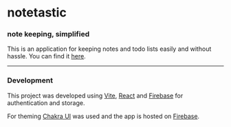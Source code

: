 # notetastic

### note keeping, simplified

This is an application for keeping notes and todo lists easily and without hassle. You can find it [here](https://notetastic.web.app).

---

### Development

This project was developed using [Vite](https://vitejs.dev/), [React](https://reactjs.org/) and [Firebase](https://firebase.google.com/) for authentication and storage.

For theming [Chakra UI](https://chakra-ui.com/) was used and the app is hosted on [Firebase](https://firebase.google.com/docs/hosting/).
